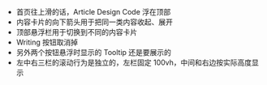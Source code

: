 - 首页往上滑的话，Article Design Code 浮在顶部
- 内容卡片的向下箭头用于把同一类内容收起、展开
- 顶部悬浮栏用于切换到不同的内容卡片
- Writing 按钮取消掉
- 另外两个按钮悬浮时显示的 Tooltip 还是要展示的
- 左中右三栏的滚动行为是独立的，左栏固定 100vh，中间和右边按实际高度显示
